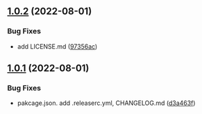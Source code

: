 ## [1.0.2](https://github.com/fuqunaga/VatBaker/compare/v1.0.1...v1.0.2) (2022-08-01)


### Bug Fixes

* add LICENSE.md ([97356ac](https://github.com/fuqunaga/VatBaker/commit/97356ac29f98ccf98ea0eb0294da606791ef65a9))

## [1.0.1](https://github.com/fuqunaga/VatBaker/compare/v1.0.0...v1.0.1) (2022-08-01)


### Bug Fixes

* pakcage.json. add .releaserc.yml, CHANGELOG.md ([d3a463f](https://github.com/fuqunaga/VatBaker/commit/d3a463f0157231426c1538496179155e07bf598e))
